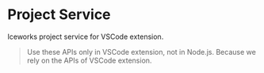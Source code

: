 # Project Service

Iceworks project service for VSCode extension.

> Use these APIs only in VSCode extension, not in Node.js.
> Because we rely on the APIs of VSCode extension.
